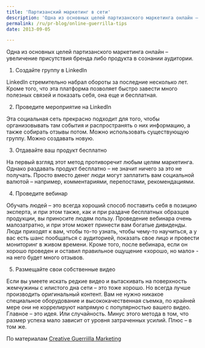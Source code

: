 ```yaml
---
title: 'Партизанский маркетинг в сети'
description: 'Одна из основных целей партизанского маркетинга онлайн – увеличение присутствия бренда либо продукта в сознании аудитории. 1. Создайте группу в LinkedIn'
permalink: /ru/pr-blog/online-guerrilla-tips
date: 2013-09-05

---
```


Одна из основных целей партизанского маркетинга онлайн – увеличение присутствия бренда либо продукта в сознании аудитории.

1. Создайте группу в LinkedIn

LinkedIn стремительно набрал обороты за последние несколько лет. Кроме того, что эта платформа позволяет быстро завести много полезных связей и показать себя, она еще и бесплатная.

2. Проведите мероприятие на LinkedIn

Эта социальная сеть прекрасно подходит для того, чтобы организовывать там события и распространять о них информацию, а также собирать отзывы потом. Можно использовать существующую группу. Можно создавать новую.

3. Отдавайте ваш продукт бесплатно

На первый взгляд этот метод противоречит любым целям маркетинга. Однако раздавать продукт бесплатно – не значит ничего за это не получать. Просто вместо денег люди могут заплатить вам социальной валютой – например, комментариями, перепостами, рекомендациями.

4. Проведите вебинар

Обучать людей – это всегда хороший способ поставить себя в позицию эксперта, и при этом также, как и при раздаче бесплатных образцов продукции, вы приносите людям пользу. Проведение вебинара очень малозатратно, и при этом может принести вам богатые дивиденды. Люди приходят к вам, чтобы то-то узнать, чтобы чему-то научиться, а у вас есть шанс пообщаться с аудиторией, показать свое лицо и провести мониторинг в живом времени. Кроме того, после вебинара, если он хорошо проведен и оставил правильное ощущение «хорошо, но мало» - на него будет много отзывов.

5. Размещайте свои собственные видео

Если вы умеете искать редкие видео и вытаскивать на поверхность жемчужины с илистого дна сети – это тоже хорошо. Но всегда лучше производить оригинальный контент. Вам не нужно никакое специальное оборудование и высококачественная съемка, по крайней мере они не коррелируют напрямую с популярностью вашего видео. Главное – это идея. Или случайность. Минус этого метода в том, что размер успеха мало зависит от уровня затраченных усилий. Плюс – в том же.

По материалам <a href="http://www.creativeguerrillamarketing.com/guerrilla-marketing/5-tips-for-effective-online-guerrilla-marketing/#sthash.arvVmadU.dpuf">Creative Guerriilla Marketing</a>

